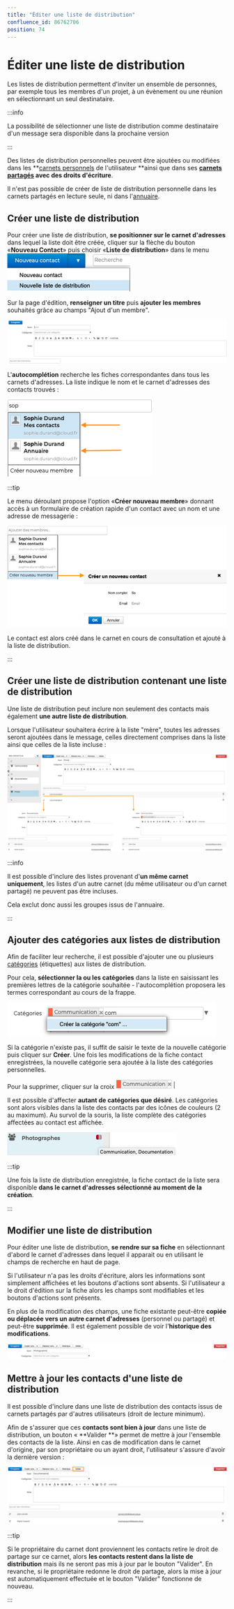```yaml
---
title: "Éditer une liste de distribution"
confluence_id: 86762706
position: 74
---
```

# Éditer une liste de distribution


Les listes de distribution permettent d'inviter un ensemble de personnes, par exemple tous les membres d'un projet, à un évènement ou une réunion en sélectionnant un seul destinataire. 


:::info

La possibilité de sélectionner une liste de distribution comme destinataire d'un message sera disponible dans la prochaine version

:::


Des listes de distribution personnelles peuvent être ajoutées ou modifiées dans les **[carnets personnels](/Guide_de_l_utilisateur/Les_contacts_4.7/Créer_et_éditer_un_carnet_d_adresses_personnel/) de l'utilisateur **ainsi que dans ses **[carnets partagés](/Guide_de_l_utilisateur/Les_contacts_4.7/Partager_un_carnet_d_adresses/) avec des droits d'écriture**.

Il n'est pas possible de créer de liste de distribution personnelle dans les carnets partagés en lecture seule, ni dans l'[annuaire](/Guide_de_l_utilisateur/Les_contacts_4.7/Utiliser_un_carnet_d_adresses_partagé/).

## Créer une liste de distribution

Pour créer une liste de distribution, **se positionner sur le carnet d'adresses** dans lequel la liste doit être créée, cliquer sur la flèche du bouton «**Nouveau Contact**» puis choisir «**Liste de distribution**» dans le menu ![](../../attachments/86762706/86764718.png)

Sur la page d'édition, **renseigner un titre** puis **ajouter les membres** souhaités grâce au champs "Ajout d'un membre".

![](../../attachments/86762706/86764717.png)

L'**autocomplétion** recherche les fiches correspondantes dans tous les carnets d'adresses. La liste indique le nom et le carnet d'adresses des contacts trouvés :

![](../../attachments/86762706/86764705.png)


:::tip

Le menu déroulant propose l'option «**Créer nouveau membre**» donnant accès à un formulaire de création rapide d'un contact avec un nom et une adresse de messagerie :

![](../../attachments/86762706/86764704.png)

Le contact est alors créé dans le carnet en cours de consultation et ajouté à la liste de distribution.

:::


## Créer une liste de distribution contenant une liste de distribution

Une liste de distribution peut inclure non seulement des contacts mais également **une autre liste de distribution**.

Lorsque l'utilisateur souhaitera écrire à la liste "mère", toutes les adresses seront ajoutées dans le message, celles directement comprises dans la liste ainsi que celles de la liste incluse :

![](../../attachments/86762706/86764703.png)


:::info

Il est possible d'inclure des listes provenant d'**un même carnet uniquement**, les listes d'un autre carnet (du même utilisateur ou d'un carnet partagé) ne peuvent pas être incluses.

Cela exclut donc aussi les groupes issus de l'annuaire.

:::


## Ajouter des catégories aux listes de distribution

Afin de faciliter leur recherche, il est possible d'ajouter une ou plusieurs [catégories](/Guide_de_l_utilisateur/Paramétrer_le_compte_utilisateur/) (étiquettes) aux listes de distribution.

Pour cela, **sélectionner la ou les catégories** dans la liste en saisissant les premières lettres de la catégorie souhaitée - l'autocomplétion proposera les termes correspondant au cours de la frappe.


![](../../attachments/86762706/86764711.png)

Si la catégorie n'existe pas, il suffit de saisir le texte de la nouvelle catégorie puis cliquer sur **Créer**. Une fois les modifications de la fiche contact enregistrées, la nouvelle catégorie sera ajoutée à la liste des catégories personnelles.

Pour la supprimer, cliquer sur la croix ![](../../attachments/86762706/86764710.png)


Il est possible d'affecter **autant de catégories que désiré**. Les catégories sont alors visibles dans la liste des contacts par des icônes de couleurs (2 au maximum). Au survol de la souris, la liste complète des catégories affectées au contact est affichée.

![](../../attachments/86762706/86764708.png)


:::tip

Une fois la liste de distribution enregistrée, la fiche contact de la liste sera disponible **dans le carnet d'adresses sélectionné au moment de la création**.

:::


## Modifier une liste de distribution

Pour éditer une liste de distribution, **se rendre sur sa fiche** en sélectionnant d'abord le carnet d'adresses dans lequel il apparait ou en utilisant le champs de recherche en haut de page.

Si l'utilisateur n'a pas les droits d'écriture, alors les informations sont simplement affichées et les boutons d'actions sont absents. Si l'utilisateur a le droit d'édition sur la fiche alors les champs sont modifiables et les boutons d'actions sont présents.

En plus de la modification des champs, une fiche existante peut-être **copiée ou déplacée vers un autre carnet d'adresses** (personnel ou partagé) et peut-être **supprimée**. Il est également possible de voir l'**historique des modifications**.

![](../../attachments/86762706/86764714.png)


## Mettre à jour les contacts d'une liste de distribution

Il est possible d'inclure dans une liste de distribution des contacts issus de carnets partagés par d'autres utilisateurs (droit de lecture minimum).

Afin de s'assurer que ces **contacts sont bien à jour** dans une liste de distribution, un bouton « **Valider **» permet de mettre à jour l'ensemble des contacts de la liste. Ainsi en cas de modification dans le carnet d'origine, par son propriétaire ou un ayant droit, l'utilisateur s'assure d'avoir la dernière version :


![](../../attachments/86762706/86764702.png)


:::tip

Si le propriétaire du carnet dont proviennent les contacts retire le droit de partage sur ce carnet, alors **les contacts restent dans la liste de distribution** mais ils ne seront pas mis à jour par le bouton "Valider". En revanche, si le propriétaire redonne le droit de partage, alors la mise à jour est automatiquement effectuée et le bouton "Valider" fonctionne de nouveau.

:::

